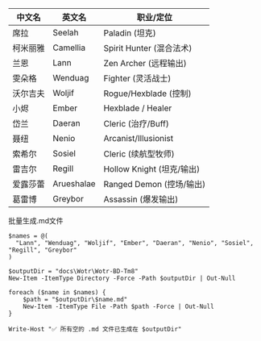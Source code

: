 | 中文名   | 英文名     | 职业/定位                 |
| -------- | ---------- | ------------------------- |
| 席拉     | Seelah     | Paladin (坦克)            |
| 柯米丽雅 | Camellia   | Spirit Hunter (混合法术)  |
| 兰恩     | Lann       | Zen Archer (远程输出)     |
| 雯朵格   | Wenduag    | Fighter (灵活战士)        |
| 沃尔吉夫 | Woljif     | Rogue/Hexblade (控制)     |
| 小烬     | Ember      | Hexblade / Healer         |
| 岱兰     | Daeran     | Cleric (治疗/Buff)        |
| 聂纽     | Nenio      | Arcanist/Illusionist      |
| 索希尔   | Sosiel     | Cleric (续航型牧师)       |
| 雷吉尔   | Regill     | Hollow Knight (坦克/输出) |
| 爱露莎蕾 | Arueshalae | Ranged Demon (控场/输出)  |
| 葛雷博   | Greybor    | Assassin (爆发输出)       |

批量生成.md文件

```
$names = @(
  "Lann", "Wenduag", "Woljif", "Ember", "Daeran", "Nenio", "Sosiel", "Regill", "Greybor"
)

$outputDir = "docs\Wotr\Wotr-BD-Tm8"
New-Item -ItemType Directory -Force -Path $outputDir | Out-Null

foreach ($name in $names) {
    $path = "$outputDir\$name.md"
    New-Item -ItemType File -Path $path -Force | Out-Null
}

Write-Host "✅ 所有空的 .md 文件已生成在 $outputDir"
```

